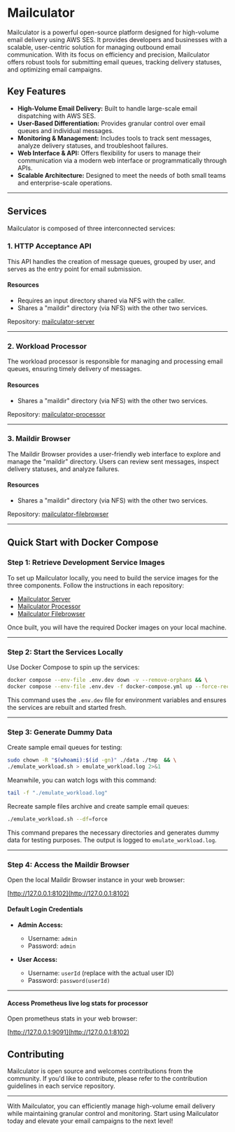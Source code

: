 # Mailculator

Mailculator is a powerful open-source platform designed for high-volume email delivery using AWS SES. It provides developers and businesses with a scalable, user-centric solution for managing outbound email communication. With its focus on efficiency and precision, Mailculator offers robust tools for submitting email queues, tracking delivery statuses, and optimizing email campaigns.

## Key Features

- **High-Volume Email Delivery:** Built to handle large-scale email dispatching with AWS SES.
- **User-Based Differentiation:** Provides granular control over email queues and individual messages.
- **Monitoring & Management:** Includes tools to track sent messages, analyze delivery statuses, and troubleshoot failures.
- **Web Interface & API:** Offers flexibility for users to manage their communication via a modern web interface or programmatically through APIs.
- **Scalable Architecture:** Designed to meet the needs of both small teams and enterprise-scale operations.

---

## Services

Mailculator is composed of three interconnected services:

### 1. HTTP Acceptance API

This API handles the creation of message queues, grouped by user, and serves as the entry point for email submission.

#### Resources

- Requires an input directory shared via NFS with the caller.
- Shares a "maildir" directory (via NFS) with the other two services.

Repository: [mailculator-server](https://github.com/Multidialogo/mailculator-server)

---

### 2. Workload Processor

The workload processor is responsible for managing and processing email queues, ensuring timely delivery of messages.

#### Resources

- Shares a "maildir" directory (via NFS) with the other two services.

Repository: [mailculator-processor](https://github.com/Multidialogo/mailculator-processor)

---

### 3. Maildir Browser

The Maildir Browser provides a user-friendly web interface to explore and manage the "maildir" directory. Users can review sent messages, inspect delivery statuses, and analyze failures.

#### Resources

- Shares a "maildir" directory (via NFS) with the other two services.

Repository: [mailculator-filebrowser](https://github.com/Multidialogo/mailculator-filebrowser)

---

## Quick Start with Docker Compose

### Step 1: Retrieve Development Service Images

To set up Mailculator locally, you need to build the service images for the three components. Follow the instructions in each repository:

- [Mailculator Server](https://github.com/Multidialogo/mailculator-server/README.md)
- [Mailculator Processor](https://github.com/Multidialogo/mailculator-processor/README.md)
- [Mailculator Filebrowser](https://github.com/Multidialogo/mailculator-filebrowser/README.md)

Once built, you will have the required Docker images on your local machine.

---

### Step 2: Start the Services Locally

Use Docker Compose to spin up the services:

```bash
docker compose --env-file .env.dev down -v --remove-orphans && \
docker compose --env-file .env.dev -f docker-compose.yml up --force-recreate
```

This command uses the `.env.dev` file for environment variables and ensures the services are rebuilt and started fresh.

---

### Step 3: Generate Dummy Data
Create sample email queues for testing:
```bash
sudo chown -R "$(whoami):$(id -gn)" ./data ./tmp  && \
./emulate_workload.sh > emulate_workload.log 2>&1
```

Meanwhile, you can watch logs with this command:
```bash
tail -f "./emulate_workload.log"
```
Recreate sample files archive and create sample email queues:
```bash
./emulate_workload.sh --df=force
```

This command prepares the necessary directories and generates dummy data for testing purposes. The output is logged to `emulate_workload.log`.

---

### Step 4: Access the Maildir Browser

Open the local Maildir Browser instance in your web browser:

[http://127.0.0.1:8102](http://127.0.0.1:8102)

#### Default Login Credentials

- **Admin Access:**

    - Username: `admin`
    - Password: `admin`

- **User Access:**

    - Username: `userId` (replace with the actual user ID)
    - Password: `password(userId)`

---

#### Access Prometheus live log stats for processor

Open prometheus stats in your web browser:

[http://127.0.0.1:9091](http://127.0.0.1:8102)

## Contributing

Mailculator is open source and welcomes contributions from the community. If you'd like to contribute, please refer to the contribution guidelines in each service repository.

---

With Mailculator, you can efficiently manage high-volume email delivery while maintaining granular control and monitoring. Start using Mailculator today and elevate your email campaigns to the next level!


